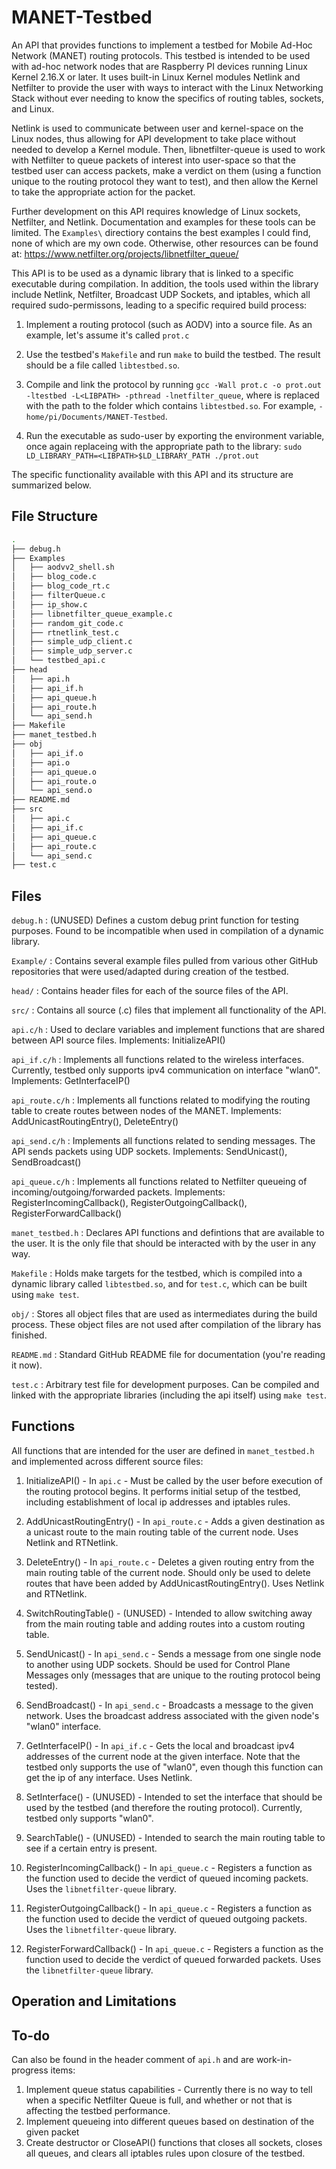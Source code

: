 # MANET-Testbed
An API that provides functions to implement a testbed for Mobile Ad-Hoc Network (MANET) routing protocols. This testbed is intended to be used with ad-hoc network nodes that are Raspberry PI devices running Linux Kernel 2.16.X or later. It uses built-in Linux Kernel modules Netlink and Netfilter to provide the user with ways to interact with the Linux Networking Stack without ever needing to know the specifics of routing tables, sockets, and Linux.

Netlink is used to communicate between user and kernel-space on the Linux nodes, thus allowing for API development to take place without needed to develop a Kernel module. Then, libnetfilter-queue is used to work with Netfilter to queue packets of interest into user-space so that the testbed user can access packets, make a verdict on them (using a function unique to the routing protocol they want to test), and then allow the Kernel to take the appropriate action for the packet. 

Further development on this API requires knowledge of Linux sockets, Netfilter, and Netlink. Documentation and examples for these tools can be limited. The `Examples\` directiory contains the best examples I could find, none of which are my own code. Otherwise, other resources can be found at: https://www.netfilter.org/projects/libnetfilter_queue/

This API is to be used as a dynamic library that is linked to a specific executable during compilation. In addition, the tools used within the library include Netlink, Netfilter, Broadcast UDP Sockets, and iptables, which all required sudo-permissons, leading to a specific required build process:

1) Implement a routing protocol (such as AODV) into a source file. As an example, let's assume it's called `prot.c`

2) Use the testbed's `Makefile` and run `make` to build the testbed. The result should be a file called `libtestbed.so`.

3) Compile and link the protocol by running `gcc -Wall prot.c -o prot.out -ltestbed -L<LIBPATH> -pthread -lnetfilter_queue`, where <LIBPATH> is replaced with the path to the folder which contains `libtestbed.so`. For example, `-home/pi/Documents/MANET-Testbed`.

4) Run the executable as sudo-user by exporting the environment variable, once again replaceing <LIBPATH> with the appropriate path to the library: `sudo LD_LIBRARY_PATH=<LIBPATH>$LD_LIBRARY_PATH ./prot.out`

The specific functionality available with this API and its structure are summarized below.

## File Structure
``` bash
.
├── debug.h
├── Examples
│   ├── aodvv2_shell.sh
│   ├── blog_code.c
│   ├── blog_code_rt.c
│   ├── filterQueue.c
│   ├── ip_show.c
│   ├── libnetfilter_queue_example.c
│   ├── random_git_code.c
│   ├── rtnetlink_test.c
│   ├── simple_udp_client.c
│   ├── simple_udp_server.c
│   └── testbed_api.c
├── head
│   ├── api.h
│   ├── api_if.h
│   ├── api_queue.h
│   ├── api_route.h
│   └── api_send.h
├── Makefile
├── manet_testbed.h
├── obj
│   ├── api_if.o
│   ├── api.o
│   ├── api_queue.o
│   ├── api_route.o
│   └── api_send.o
├── README.md
├── src
│   ├── api.c
│   ├── api_if.c
│   ├── api_queue.c
│   ├── api_route.c
│   └── api_send.c
├── test.c
```

## Files
`debug.h` : (UNUSED) Defines a custom debug print function for testing purposes. Found to be incompatible when used in compilation of a dynamic library.

`Example/` : Contains several example files pulled from various other GitHub repositories that were used/adapted during creation of the testbed.

`head/` : Contains header files for each of the source files of the API.

`src/` : Contains all source (.c) files that implement all functionality of the API.

`api.c/h` : Used to declare variables and implement functions that are shared between API source files. 
  Implements: InitializeAPI()

`api_if.c/h` : Implements all functions related to the wireless interfaces. Currently, testbed only supports ipv4 communication on interface "wlan0". 
  Implements: GetInterfaceIP()

`api_route.c/h` : Implements all functions related to modifying the routing table to create routes between nodes of the MANET. 
  Implements: AddUnicastRoutingEntry(), DeleteEntry()

`api_send.c/h` : Implements all functions related to sending messages. The API sends packets using UDP sockets. 
  Implements: SendUnicast(), SendBroadcast()

`api_queue.c/h` : Implements all functions related to Netfilter queueing of incoming/outgoing/forwarded packets. 
  Implements: RegisterIncomingCallback(), RegisterOutgoingCallback(), RegisterForwardCallback()

`manet_testbed.h` : Declares API functions and defintions that are available to the user. It is the only file that should be interacted with by the user in any way.

`Makefile` : Holds make targets for the testbed, which is compiled into a dynamic library called `libtestbed.so`, and for `test.c`, which can be built using `make test`.

`obj/` : Stores all object files that are used as intermediates during the build process. These object files are not used after compilation of the library has finished. 

`README.md` : Standard GitHub README file for documentation (you're reading it now).

`test.c` : Arbitrary test file for development purposes. Can be compiled and linked with the appropriate libraries (including the api itself) using `make test`.

## Functions
All functions that are intended for the user are defined in `manet_testbed.h` and implemented across different source files:
1) InitializeAPI() - In `api.c` - Must be called by the user before execution of the routing protocol begins. It performs initial setup of the testbed, including establishment of local ip addresses and iptables rules.

2) AddUnicastRoutingEntry() - In `api_route.c` - Adds a given destination as a unicast route to the main routing table of the current node. Uses Netlink and RTNetlink.

3) DeleteEntry() - In `api_route.c` - Deletes a given routing entry from the main routing table of the current node. Should only be used to delete routes that have been added by AddUnicastRoutingEntry(). Uses Netlink and RTNetlink.

4) SwitchRoutingTable() - (UNUSED) - Intended to allow switching away from the main routing table and adding routes into a custom routing table.

5) SendUnicast() - In `api_send.c` - Sends a message from one single node to another using UDP sockets. Should be used for Control Plane Messages only (messages that are unique to the routing protocol being tested).

6) SendBroadcast() - In `api_send.c` - Broadcasts a message to the given network. Uses the broadcast address associated with the given node's "wlan0" interface.

7) GetInterfaceIP() - In `api_if.c` - Gets the local and broadcast ipv4 addresses of the current node at the given interface. Note that the testbed only supports the use of "wlan0", even though this function can get the ip of any interface. Uses Netlink.

8) SetInterface() - (UNUSED) - Intended to set the interface that should be used by the testbed (and therefore the routing protocol). Currently, testbed only supports "wlan0".

9) SearchTable() - (UNUSED) - Intended to search the main routing table to see if a certain entry is present.

10) RegisterIncomingCallback() - In `api_queue.c` - Registers a function as the function used to decide the verdict of queued incoming packets. Uses the `libnetfilter-queue` library.

11) RegisterOutgoingCallback() - In `api_queue.c` - Registers a function as the function used to decide the verdict of queued outgoing packets. Uses the `libnetfilter-queue` library.

12) RegisterForwardCallback() - In `api_queue.c` - Registers a function as the function used to decide the verdict of queued forwarded packets. Uses the `libnetfilter-queue` library.


## Operation and Limitations

## To-do
Can also be found in the header comment of `api.h` and are work-in-progress items:
1) Implement queue status capabilities - Currently there is no way to tell when a specific Netfilter Queue is full, and whether or not that is affecting the testbed performance.
2) Implement queueing into different queues based on destination of the given packet
3) Create destructor or CloseAPI() functions that closes all sockets, closes all queues, and clears all iptables rules upon closure of the testbed.
